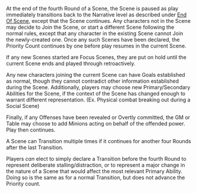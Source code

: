 At the end of the fourth Round of a Scene, the Scene is paused as play immediately transitions back to the Narrative level as described under [End Of Scene](https://github.com/LittleKingsguard/Eternity-Core/blob/8487a87b348ba463a9237bb567457a3392376ce9/ResolutionEngine/SceneEngine/Goals/SceneResolution.md), except that the Scene continues. Any characters not in the Scene may decide to Join the Scene, or start a different Scene following the normal rules, except that any character in the existing Scene cannot Join the newly-created one. Once any such Scenes have been declared, the Priority Count continues by one before play resumes in the current Scene.

If any new Scenes started are Focus Scenes, they are put on hold until the current Scene ends and played through retroactively. 

Any new characters joining the current Scene can have Goals established as normal, though they cannot contradict other information established during the Scene. Additionally, players may choose new Primary/Secondary Abilities for the Scene, if the context of the Scene has changed enough to warrant different representation. (Ex. Physical combat breaking out during a Social Scene)

Finally, if any Offenses have been revealed or Overtly committed, the GM or Table may choose to add Minions acting on behalf of the offended power. Play then continues.

A Scene can Transition multiple times if it continues for another four Rounds after the last Transition.

Players *can* elect to simply declare a Transition before the fourth Round to represent deliberate stalling/distraction, or to represent a major change in the nature of a Scene that would affect the most relevant Primary Ability. Doing so is the same as for a normal Transition, but does not advance the Priority count.